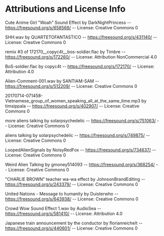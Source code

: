 # Attributions and License Info

Cute Anime Girl "Woah" Sound Effect by DarkNightPrincess -- https://freesound.org/s/658568/ -- License: Creative Commons 0

SHH.wav by QUARTETOFANTASTICO -- https://freesound.org/s/431140/ -- License: Creative Commons 0

remix #3 of 172170__copyc4t__bos-soldier.flac by Timbre -- https://freesound.org/s/172260/ -- License: Attribution NonCommercial 4.0

BoS-soldier.flac by copyc4t -- https://freesound.org/s/172170/ -- License: Attribution 4.0

Alien-Comment-001.wav by SANTIAM-SAM -- https://freesound.org/s/512209/ -- License: Creative Commons 0

20170714-071458-Vietnamese_group_of_women_speaking_all_at_the_same_time.mp3 by timsippala -- https://freesound.org/s/402907/ -- License: Creative Commons 0

more aliens talking by solarpsychedelic -- https://freesound.org/s/751063/ -- License: Creative Commons 0

aliens talking by solarpsychedelic -- https://freesound.org/s/749875/ -- License: Creative Commons 0

LoopedAlienSignals by NoisyRedFox -- https://freesound.org/s/734637/ -- License: Creative Commons 0

Weird Alien Talking by gmoney514093 -- https://freesound.org/s/368254/ -- License: Creative Commons 0

"CHARLIE BROWN" teacher wa-wa effect by JohnsonBrandEditing -- https://freesound.org/s/243379/ -- License: Creative Commons 0

United Nations - Message to humanity by Duisterwho -- https://freesound.org/s/643938/ -- License: Creative Commons 0

Crowd Wow Sound Effect 1.wav by AudioSea -- https://freesound.org/s/581410/ -- License: Attribution 4.0

Japanese train announcement by the conductor by florianreichelt -- https://freesound.org/s/440601/ -- License: Creative Commons 0
